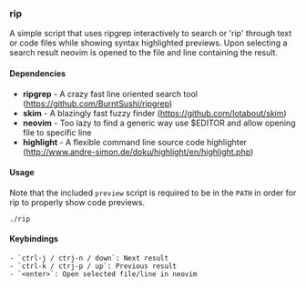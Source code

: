 ### rip

A simple script that uses ripgrep interactively to search or 'rip' through text or code files while
showing syntax highlighted previews. Upon selecting a search result neovim is opened to the file and
line containing the result.

#### Dependencies

* **ripgrep** - A crazy fast line oriented search tool (https://github.com/BurntSushi/ripgrep)
* **skim** - A blazingly fast fuzzy finder (https://github.com/lotabout/skim)
* **neovim** - Too lazy to find a generic way use $EDITOR and allow opening file to specific line
* **highlight** - A flexible command line source code highlighter (http://www.andre-simon.de/doku/highlight/en/highlight.php)

#### Usage

Note that the included `preview` script is required to be in the `PATH` in order for rip to properly
show code previews.

    ./rip

#### Keybindings

    - `ctrl-j / ctrj-n / down`: Next result
    - `ctrl-k / ctrj-p / up`: Previous result
    - `<enter>`: Open selected file/line in neovim
